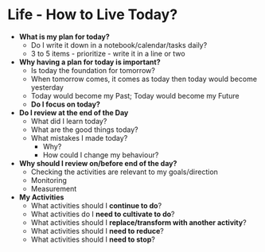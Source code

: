 # Life - How to Live Today?

* **What is my plan for today?**
  * Do I write it down in a notebook/calendar/tasks daily?
  * 3 to 5 items - prioritize - write it in a line or two
* **Why having a plan for today is important?**
  * Is today the foundation for tomorrow?
  * When tomorrow comes, it comes as today then today would become yesterday
  * Today would become my Past; Today would become my Future
  * **Do I focus on today?**
* **Do I review at the end of the Day**
  * What did I learn today?
  * What are the good things today?
  * What mistakes I made today?
    * Why?
    * How could I change my behaviour?
* **Why should I review on/before end of the day?**
  * Checking the activities are relevant to my goals/direction
  * Monitoring
  * Measurement
* **My Activities**
  * What activities should I **continue to do**?  
  * What activities do I **need to cultivate to do**?
  * What activities should I **replace/transform with another activity**?
  * What activities should I **need to reduce**?
  * What activities should I **need to stop**?

